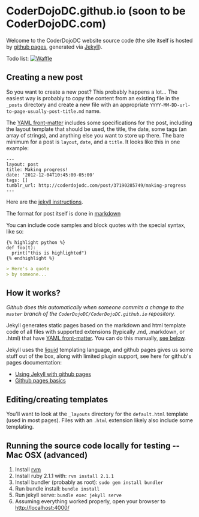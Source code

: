 # CoderDojoDC.github.io (soon to be CoderDojoDC.com)

Welcome to the CoderDojoDC website source code (the site itself is hosted by [github pages](https://pages.github.com/), generated via [Jekyll](http://jekyllrb.com/)). 

Todo list: [![Waffle](https://badge.waffle.io/CoderDojoDC/CoderDojoDC.github.io.png?label=ready)](https://waffle.io/CoderDojoDC/CoderDojoDC.github.io)

## Creating a new post

So you want to create a new post? This probably happens a lot... The easiest way is probably to copy the content from an existing file in the `_posts` directory and create a new file with an appropriate `YYYY-MM-DD-url-to-page-usually-post-title.md` name. 

The [YAML front-matter](http://jekyllrb.com/docs/frontmatter/) includes some specifications for the post, including the layout template that should be used, the title, the date, some tags (an array of strings), and anything else you want to store up there. The bare minimum for a post is `layout`, `date`, and a `title`. It looks like this in one example:

```
---
layout: post
title: Making progress!
date: '2012-12-04T10:45:00-05:00'
tags: []
tumblr_url: http://coderdojodc.com/post/37190285749/making-progress
---
```

Here are the [jekyll instructions](http://jekyllrb.com/docs/posts/).

The format for post itself is done in [markdown](http://kramdown.gettalong.org/documentation.html)

You can include code samples and block quotes with the special syntax, like so:

```liquid
{% highlight python %}
def foo(t):
  print("this is highlighted")
{% endhighlight %}
```

```markdown
> Here's a quote
> by someone...
```

## How it works?

*Github does this automatically when someone commits a change to the `master` branch of the `CoderDojoDC/CoderDojoDC.github.io` repository.*

Jekyll generates static pages based on the markdown and html template code of all files with supported extensions (typically .md, .markdown, or .html) that have [YAML front-matter](http://jekyllrb.com/docs/frontmatter/). You can do this manually, [see below](#running-the-source-code-locally-for-testing----mac-osx-advanced).

Jekyll uses the [liquid](http://docs.shopify.com/themes/liquid-basics) templating language, and github pages gives us some  stuff out of the box, along with limited plugin support, see here for github's pages documentation: 

* [Using Jekyll with github pages](https://help.github.com/articles/using-jekyll-with-pages)
* [Github pages basics](https://help.github.com/categories/20/articles)

## Editing/creating templates

You'll want to look at the `_layouts` directory for the `default.html` template (used in most pages). Files with an `.html` extension likely also include some templating.

## Running the source code locally for testing -- Mac OSX (advanced)

1. Install [rvm](https://rvm.io/rvm/install)
2. Install ruby 2.1.1 with: `rvm install 2.1.1`
3. Install bundler (probably as root): `sudo gem install bundler`
4. Run bundle install: `bundle install`
5. Run jekyll serve: `bundle exec jekyll serve`
6. Assuming everything worked properly, open your browser to [http://localhost:4000/](http://localhost:4000/)

